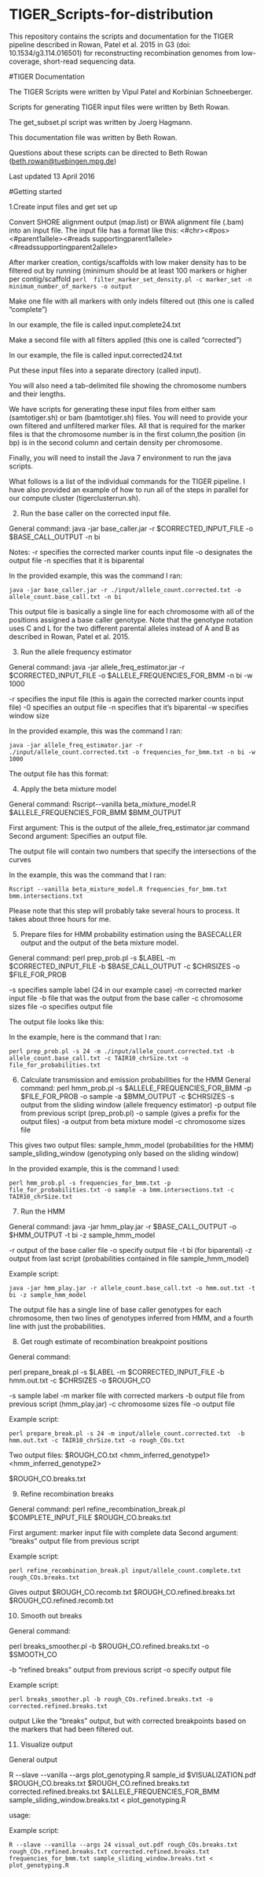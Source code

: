 # TIGER_Scripts-for-distribution

This repository contains the scripts and documentation for the TIGER pipeline described in Rowan, Patel et al. 2015 in G3 (doi: 10.1534/g3.114.016501) for reconstructing recombination genomes from low-coverage, short-read sequencing data.

#TIGER Documentation

The TIGER Scripts were written by Vipul Patel and Korbinian Schneeberger.

Scripts for generating TIGER input files were written by Beth Rowan.

The get_subset.pl script was written by Joerg Hagmann.

This documentation file was written by Beth Rowan.

Questions about these scripts can be directed to Beth Rowan (beth.rowan@tuebingen.mpg.de)

Last updated 13 April 2016

#Getting started

1.Create input files and get set up

Convert SHORE alignment output (map.list) or BWA alignment file (.bam) into an input file. The input file has a format like this:
<#chr><#pos><#parent1allele><#reads supportingparent1allele><parent2allele><#readssupportingparent2allele>

After marker creation, contigs/scaffolds with low maker density has to be filtered out by running (minimum should be at least 100 markers or higher per contig/scaffold
``` perl  filter_marker_set_density.pl -c marker_set -n minimum_number_of_markers -o output ```

Make one file with all markers with only indels filtered out (this one is called “complete”)

In our example, the file is called input.complete24.txt

Make a second file with all filters applied (this one is called “corrected”)

In our example, the file is called input.corrected24.txt 

Put these input files into a separate directory (called input).

You will also need a tab-delimited file showing the chromosome numbers and their lengths.

We have scripts for generating these input files from either sam (samtotiger.sh) or bam (bamtotiger.sh) files. You will need to provide your own filtered and unfiltered marker files. All that is required for the marker files is that the chromosome number is in the first column,the position (in bp) is in the second column and certain density per chromosome.

Finally, you will need to install the Java 7 environment to run the java scripts.

What follows is a list of the individual commands for the TIGER pipeline. I have also provided an example of how to run all of the steps in parallel for our compute cluster (tigerclusterrun.sh).

2. Run the base caller on the corrected input file.

General command:
java -jar base_caller.jar -r $CORRECTED_INPUT_FILE -o $BASE_CALL_OUTPUT -n bi

Notes:
-r specifies the corrected marker counts input file
-o designates the output file
-n specifies that it is biparental

In the provided example, this was the command I ran:
```
java -jar base_caller.jar -r ./input/allele_count.corrected.txt -o allele_count.base_call.txt -n bi
```
This output file is basically a single line for each chromosome with all of the positions assigned a base caller genotype. Note that the genotype notation uses C and L for the two different parental alleles instead of A and B as described in Rowan, Patel et al. 2015.

3. Run the allele frequency estimator

General command:
java -jar allele_freq_estimator.jar -r $CORRECTED_INPUT_FILE -o $ALLELE_FREQUENCIES_FOR_BMM -n bi -w 1000

-r specifies the input file (this is again the corrected marker counts input file)
-0 specifies an output file
-n specifies that it’s biparental
-w specifies window size

In the provided example, this was the command I ran:
```
java -jar allele_freq_estimator.jar -r ./input/allele_count.corrected.txt -o frequencies_for_bmm.txt -n bi -w 1000
```
The output file has this format:
<chr><pos><number specifying read ratio distribution>

4. Apply the beta mixture model

General command:
Rscript--vanilla beta_mixture_model.R $ALLELE_FREQUENCIES_FOR_BMM $BMM_OUTPUT 

First argument: This is the output of the allele_freq_estimator.jar command
Second argument: Specifies an output file.

The output file will contain two numbers that specify the intersections of the curves

In the example, this was the command that I ran:
```
Rscript --vanilla beta_mixture_model.R frequencies_for_bmm.txt bmm.intersections.txt
```
Please note that this step will probably take several hours to process. It takes about three hours for me.

5.  Prepare files for HMM probability estimation using the BASECALLER output and the output of the beta mixture model.

General command:
perl prep_prob.pl -s $LABEL -m $CORRECTED_INPUT_FILE -b $BASE_CALL_OUTPUT -c $CHRSIZES -o $FILE_FOR_PROB

-s specifies sample label (24 in our example case)
-m corrected marker input file
-b file that was the output from the base caller
-c chromosome sizes file
-o specifies output file

The output file looks like this:
<sample><chr><pos><basecaller><parent1><reads for parent1><parent2><reads for parent2>

In the example, here is the command that I ran:
```
perl prep_prob.pl -s 24 -m ./input/allele_count.corrected.txt -b allele_count.base_call.txt -c TAIR10_chrSize.txt -o file_for_probabilities.txt
```

6.  Calculate transmission and emission probabilities for the HMM
General command:
perl hmm_prob.pl -s $ALLELE_FREQUENCIES_FOR_BMM -p $FILE_FOR_PROB -o sample -a $BMM_OUTPUT -c $CHRSIZES
-s output from the sliding window (allele frequency estimator)
-p output file from previous script (prep_prob.pl)
-o sample (gives a prefix for the output files)
-a output from beta mixture model
-c chromosome sizes file

This gives two output files:
sample_hmm_model (probabilities for the HMM)
sample_sliding_window (genotyping only based on the sliding window)

In the provided example, this is the command I used:
```
perl hmm_prob.pl -s frequencies_for_bmm.txt -p file_for_probabilities.txt -o sample -a bmm.intersections.txt -c TAIR10_chrSize.txt
```
7.  Run the HMM

General command:
java -jar hmm_play.jar -r $BASE_CALL_OUTPUT -o $HMM_OUTPUT -t bi -z sample_hmm_model

-r output of the base caller file
-o specify output file
-t bi (for biparental)
-z output from last script (probabilities contained in file sample_hmm_model)

Example script:
```
java -jar hmm_play.jar -r allele_count.base_call.txt -o hmm.out.txt -t bi -z sample_hmm_model
```
The output file has a single line of base caller genotypes for each chromosome, then two lines of genotypes inferred from HMM, and a fourth line with just the probabilities.

8. Get rough estimate of recombination breakpoint positions

General command:

perl prepare_break.pl -s $LABEL -m $CORRECTED_INPUT_FILE -b hmm.out.txt -c $CHRSIZES -o $ROUGH_CO


-s sample label
-m marker file with corrected markers
-b output file from previous script (hmm_play.jar)
-c chromosome sizes file
-o output file

Example script:
```
perl prepare_break.pl -s 24 -m input/allele_count.corrected.txt  -b hmm.out.txt -c TAIR10_chrSize.txt -o rough_COs.txt
```
Two output files:
$ROUGH_CO.txt
<sample label><chr><pos><basecaller genotype><hmm_inferred_genotype1><hmm_inferred_genotype2><parent1alelle><countsfor parent1><parent2allele><countsforparent2>

$ROUGH_CO.breaks.txt
<sample number><chr><startpos><endpos><genotype>

9. Refine recombination breaks

General command:
perl refine_recombination_break.pl $COMPLETE_INPUT_FILE $ROUGH_CO.breaks.txt

First argument: marker input file with complete data
Second argument: “breaks” output file from previous script

Example script:
```
perl refine_recombination_break.pl input/allele_count.complete.txt rough_COs.breaks.txt
```
Gives output
$ROUGH_CO.recomb.txt
$ROUGH_CO.refined.breaks.txt
$ROUGH_CO.refined.recomb.txt

10. Smooth out breaks

General command:

perl breaks_smoother.pl -b $ROUGH_CO.refined.breaks.txt -o $SMOOTH_CO

-b “refined breaks” output from previous script
-o specify output file

Example script:
```
perl breaks_smoother.pl -b rough_COs.refined.breaks.txt -o corrected.refined.breaks.txt
```
output
Like the “breaks” output, but with corrected breakpoints based on the markers that had been filtered out.


11. Visualize output

General output

R --slave --vanilla --args  plot_genotyping.R
sample_id $VISUALIZATION.pdf $ROUGH_CO.breaks.txt $ROUGH_CO.refined.breaks.txt corrected.refined.breaks.txt $ALLELE_FREQUENCIES_FOR_BMM sample_sliding_window.breaks.txt < plot_genotyping.R

usage: <sample label><output file><unrefined breaks file><refined breaks file><corrected refined breaks file><allele frequency estimator output><file with breaks based only on sliding window output>

Example script:
```
R --slave --vanilla --args 24 visual_out.pdf rough_COs.breaks.txt rough_COs.refined.breaks.txt corrected.refined.breaks.txt frequencies_for_bmm.txt sample_sliding_window.breaks.txt < plot_genotyping.R
```